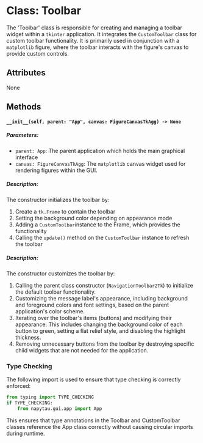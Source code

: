 # Class: Toolbar

The 'Toolbar' class is responsible for creating and managing a toolbar widget within a `tkinter` application. It integrates the `CustomToolbar` class for custom toolbar functionality. It is primarily used in conjunction with a `matplotlib` figure, where the toolbar interacts with the figure's canvas to provide custom controls.

## Attributes
None


## Methods

#### `__init__(self, parent: "App", canvas: FigureCanvasTkAgg) -> None`

##### Parameters:
- `parent: App`:
 The parent application which holds the main graphical interface
- `canvas: FigureCanvasTkAgg`:
 The `matplotlib` canvas widget used for rendering figures within the GUI.

##### Description:
The constructor initializes the toolbar by:

1. Create a `tk.Frame` to contain the toolbar
2. Setting the background color depending on appearance mode
3. Adding a `CustomToolbar`instance to the Frame, which provides the functionality
4. Calling the `update()` method on the `CustomToolbar` instance to refresh the toolbar

##### Description:

The constructor customizes the toolbar by:

1. Calling the parent class constructor (`NavigationToolbar2Tk`) to initialize the default toolbar functionality.
2. Customizing the message label's appearance, including background and foreground colors and font settings, based on the parent application's color scheme.
3. Iterating over the toolbar's items (buttons) and modifying their appearance. This includes changing the background color of each button to green, setting a flat relief style, and disabling the highlight thickness.
4. Removing unnecessary buttons from the toolbar by destroying specific child widgets that are not needed for the application.


### Type Checking
The following import is used to ensure that type checking is correctly enforced:

```python
from typing import TYPE_CHECKING
if TYPE_CHECKING:
    from napytau.gui.app import App
```


This ensures that type annotations in the Toolbar and CustomToolbar classes reference the App class correctly without causing circular imports during runtime.
